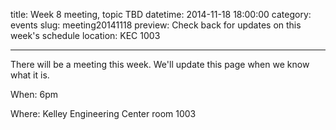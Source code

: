 title: Week 8 meeting, topic TBD
datetime: 2014-11-18 18:00:00
category: events
slug: meeting20141118
preview: Check back for updates on this week's schedule
location: KEC 1003

---

There will be a meeting this week. We'll update this page when we know what it is.

When: 6pm

Where: Kelley Engineering Center room 1003
